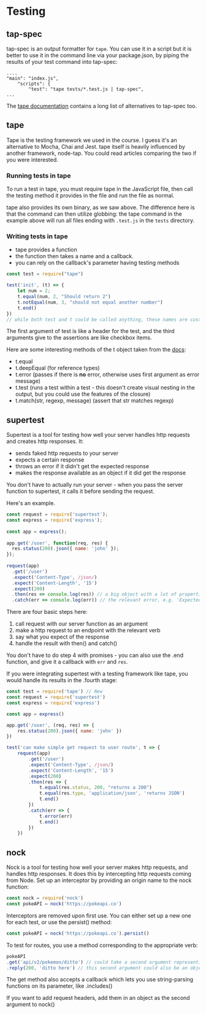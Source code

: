 # Testing

## tap-spec

tap-spec is an output formatter for ```tape```. You can use it in a script but it is better to use it in the command line via your package.json, by piping the results of your test command into tap-spec:

```
....
"main": "index.js",
    "scripts": {
        "test": "tape tests/*.test.js | tap-spec",
...
```

The [tape documentation](https://www.npmjs.com/package/tape) contains a long list of alternatives to tap-spec too.

## tape

Tape is the testing framework we used in the course. I guess it's an alternative to Mocha, Chai and Jest. tape itself is heavily influenced by another framework, node-tap. You could read articles comparing the two if you were interested.

### Running tests in tape
To run a test in tape, you must require tape in the JavaScript file, then call the testing method it provides in the file and run the file as normal.

tape also provides its own binary, as we saw above. The difference here is that the command can then utilize globbing: the tape command in the example above will run all files ending with ```.test.js``` in the ```tests``` directory.

### Writing tests in tape

- tape provides a function 
- the function then takes a name and a callback.
- you can rely on the callback's parameter having testing methods

```javascript
const test = require("tape")

test('init', (t) => {
    let num = 2;
    t.equal(num, 2, "Should return 2")
    t.notEqual(num, 3, "should not equal another number")
    t.end()
})
// while both test and t could be called anything, these names are customary. This is how you'll find them in the docs, for instance.
```

The first argument of test is like a header for the test, and the third arguments give to the assertions are like checkbox items. 

Here are some interesting methods of the t object taken from the [docs](https://www.npmjs.com/package/tape):

- t.equal
- t.deepEqual (for reference types)
- t.error (passes if there is __no__ error, otherwise uses first argument as error message)
- t.test (runs a test within a test - this doesn't create visual nesting in the output, but you could use the features of the closure)
- t.match(str, regexp, message) (assert that str matches regexp)

## supertest

Supertest is a tool for testing how well your server handles http requests and creates http responses. It:

- sends faked http requests to your server
- expects a certain response
- throws an error if it didn't get the expected response
- makes the response available as an object if it did get the response

You don't have to actually run your server - when you pass the server function to supertest, it calls it before sending the request.

Here's an example.

```javascript
const request = require('supertest');
const express = require('express');
 
const app = express();
 
app.get('/user', function(req, res) {
  res.status(200).json({ name: 'john' });
});
 
request(app)
  .get('/user')
  .expect('Content-Type', /json/)
  .expect('Content-Length', '15')
  .expect(200)
  .then(res => console.log(res)) // a big object with a lot of properties
  .catch(err => console.log(err)) // the relevant error, e.g. 'Expected content-length to be 15, instead got 16'
```

There are four basic steps here:
1. call request with our server function as an argument
2. make a http request to an endpoint with the relevant verb
3. say what you expect of the response
4. handle the result with then() and catch()

You don't have to do step 4 with promises - you can also use the .end function, and give it a callback with ```err``` and ```res```.

If you were integrating supertest with a testing framework like tape, you would handle its results in the .fourth stage:

```javascript
const test = require('tape') // New
const request = require('supertest')
const express = require('express')

const app = express()

app.get('/user', (req, res) => {
    res.status(200).json({ name: 'john' })
})

test('can make simple get request to user route', t => {
    request(app)
        .get('/user')
        .expect('Content-Type', /json/)
        .expect('Content-Length', '15')
        .expect(200)
        .then(res => {
            t.equal(res.status, 200, "returns a 200")
            t.equal(res.type, 'application/json', 'returns JSON')
            t.end()
        }) 
        .catch(err => {
            t.error(err)
            t.end()
        })
    })
```


## nock

Nock is a tool for testing how well your server makes http requests, and handles http responses. It does this by intercepting http requests coming from Node. Set up an interceptor by providing an origin name to the nock function:

```javascript
const nock = require('nock')
const pokeAPI = nock('https://pokeapi.co')
```

Interceptors are removed upon first use. You can either set up a new one for each test, or use the persist() method:

```javascript
const pokeAPI = nock('https://pokeapi.co').persist()
```

To test for routes, you use a method corresponding to the appropriate verb:

```javascript
pokeAPI
.get('api/v2/pokemon/ditto') // could take a second argument representing body of request
.reply(200, 'ditto here') // this second argument could also be an object representing JSON
```

The get method also accepts a callback which lets you use string-parsing functions on its parameter, like .includes()

If you want to add request headers, add them in an object as the second argument to nock()

